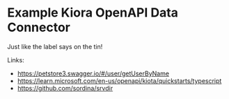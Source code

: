 # Example Kiora OpenAPI Data Connector

Just like the label says on the tin!

Links:

* https://petstore3.swagger.io/#/user/getUserByName
* https://learn.microsoft.com/en-us/openapi/kiota/quickstarts/typescript
* https://github.com/sordina/srvdir